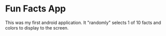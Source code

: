 # Fun Facts App
This was my first android application. It "randomly" selects 1 of 10 facts and colors to display to the screen. 
